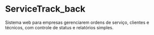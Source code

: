 # ServiceTrack_back
Sistema web para empresas gerenciarem ordens de serviço, clientes e técnicos, com controle de status e relatórios simples.
